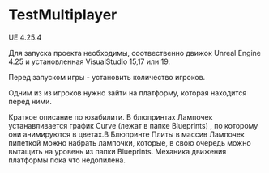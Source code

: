 # TestMultiplayer
UE 4.25.4

Для запуска проекта необходимы, соотвественно движок Unreal Engine 4.25 и установленная VisualStudio 15,17 или 19.

Перед запуском игры - установить количество игроков.

Одним из из игроков нужно зайти на платформу, которая находится перед ними.

Краткое описание по юзабилити.
В блюпринтах Лампочек устанавливается график Curve (лежат в папке Blueprints) , по которому они анимируются в цветах.В Блюпринте Плиты в массив Лампочек пипеткой можно 
набрать лампочки, которые, в свою очередь можно вытащить на уровень из папки Blueprints. 
Механика движения платформы пока что недопилена.





